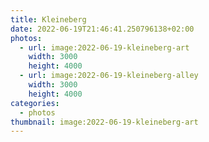 ```yaml
---
title: Kleineberg
date: 2022-06-19T21:46:41.250796138+02:00
photos:
  - url: image:2022-06-19-kleineberg-art
    width: 3000
    height: 4000
  - url: image:2022-06-19-kleineberg-alley
    width: 3000
    height: 4000
categories:
  - photos
thumbnail: image:2022-06-19-kleineberg-art
---
```


